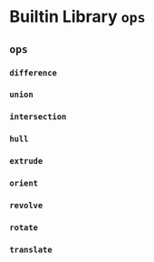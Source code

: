 # Builtin Library `ops`

## `ops`

### `difference`

### `union`

### `intersection`

### `hull`

### `extrude`

### `orient`

### `revolve`

### `rotate`

### `translate`
